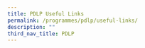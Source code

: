```yaml
---
title: PDLP Useful Links
permalink: /programmes/pdlp/useful-links/
description: ""
third_nav_title: PDLP
---
```

